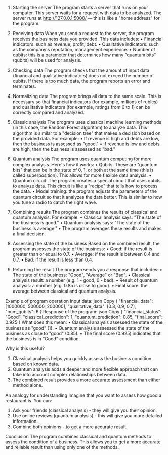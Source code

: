 1. Starting the server
The program starts a server that runs on your computer. This server waits for a request with data to be analyzed. The server runs at http://127.0.0.1:5000/ — this is like a "home address" for the program.

2. Receiving data
When you send a request to the server, the program receives the business data you provided. This data includes:
• Financial indicators: such as revenue, profit, debt.
• Qualitative indicators: such as the company's reputation, management experience.
• Number of qubits: this is a parameter that determines how many "quantum bits" (qubits) will be used for analysis.

3. Checking data
The program checks that the amount of input data (financial and qualitative indicators) does not exceed the number of qubits. If there is too much data, the program reports an error and terminates.

4. Normalizing data
The program brings all data to the same scale. This is necessary so that financial indicators (for example, millions of rubles) and qualitative indicators (for example, ratings from 0 to 1) can be correctly compared and analyzed.

5. Classic analysis
The program uses classical machine learning methods (in this case, the Random Forest algorithm) to analyze data. This algorithm is similar to a "decision tree" that makes a decision based on the provided data. For example:
• If revenue is high and debts are low, then the business is assessed as "good."
• If revenue is low and debts are high, then the business is assessed as "bad."

6. Quantum analysis
The program uses quantum computing for more complex analysis. Here's how it works:
• Qubits: These are "quantum bits" that can be in the state of 0, 1, or both at the same time (this is called superposition). This allows for more flexible data analysis.
• Quantum circuit: The program creates a special circuit that uses qubits to analyze data. This circuit is like a "recipe" that tells how to process the data.
• Model training: the program adjusts the parameters of the quantum circuit so that it analyzes the data better. This is similar to how you tune a radio to catch the right wave.

7. Combining results
The program combines the results of classical and quantum analysis. For example:
• Classical analysis says: "The state of the business is good."
• Quantum analysis says: "The state of the business is average."
• The program averages these results and makes a final decision.

8. Assessing the state of the business
Based on the combined result, the program assesses the state of the business:
• Good: if the result is greater than or equal to 0.7.
• Average: if the result is between 0.4 and 0.7.
• Bad: if the result is less than 0.4.

9. Returning the result
The program sends you a response that includes:
• The state of the business: "Good", "Average" or "Bad".
• Classical analysis result: a number (e.g. 1 - good, 0 - bad).
• Result of quantum analysis: a number (e.g. 0.85 is close to good).
• Final score: the average between classical and quantum analysis.

Example of program operation
Input data:
json
Copy
{
"financial_data": [1000000, 500000, 200000],
"qualitative_data": [0.8, 0.9, 0.7],
"num_qubits": 6
}
Response of the program:
json
Copy
{
"financial_status": "Good",
"classical_prediction": 1,
"quantum_prediction": 0.85,
"final_score": 0.925
}
What does this mean:
• Classical analysis assessed the state of the business as "good" (1).
• Quantum analysis assessed the state of the business as close to "good" (0.85).
• The final score (0.925) indicates that the business is in "Good" condition.

Why is this useful?
1. Classical analysis helps you quickly assess the business condition based on known data.
2. Quantum analysis adds a deeper and more flexible approach that can take into account complex relationships between data.
3. The combined result provides a more accurate assessment than either method alone.

An analogy for understanding
Imagine that you want to assess how good a restaurant is. You can:
1. Ask your friends (classical analysis) - they will give you their opinion.
2. Use online reviews (quantum analysis) - this will give you more detailed information.
3. Combine both opinions - to get a more accurate result.

Conclusion
The program combines classical and quantum methods to assess the condition of a business. This allows you to get a more accurate and reliable result than using only one of the methods.
